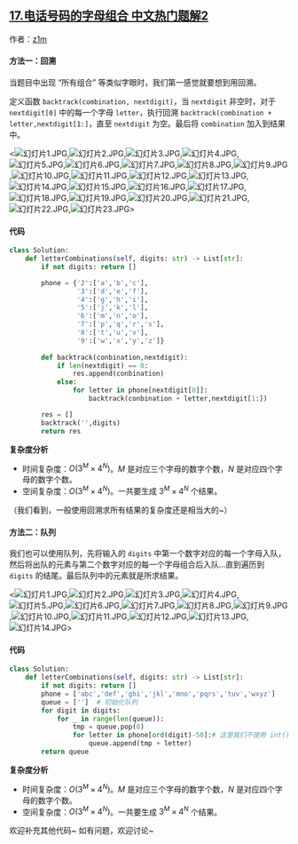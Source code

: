 ## [17.电话号码的字母组合 中文热门题解2](https://leetcode.cn/problems/letter-combinations-of-a-phone-number/solutions/100000/hui-su-dui-lie-tu-jie-by-ml-zimingmeng)

作者：[z1m](https://leetcode.cn/u/z1m)

#### 方法一：回溯
当题目中出现 “所有组合” 等类似字眼时，我们第一感觉就要想到用回溯。

定义函数 `backtrack(combination, nextdigit)`，当 `nextdigit` 非空时，对于 `nextdigit[0]` 中的每一个字母 `letter`，执行回溯 `backtrack(combination + letter,nextdigit[1:]`，直至 `nextdigit` 为空。最后将 `combination` 加入到结果中。


<![幻灯片1.JPG](https://pic.leetcode-cn.com/bc9a609acaeb67274452c2d2c6857df57af22950b1a4bd1fa0ccbd4a7fc38d5c-%E5%B9%BB%E7%81%AF%E7%89%871.JPG),![幻灯片2.JPG](https://pic.leetcode-cn.com/821ec1d39da2b033419ce8cf74db5da55b900c2965454d0f8bfea500f653abb1-%E5%B9%BB%E7%81%AF%E7%89%872.JPG),![幻灯片3.JPG](https://pic.leetcode-cn.com/6e957fe39ab94a2b2b46af5db19cf6267937e74437a18f06d1dbc68f60377d61-%E5%B9%BB%E7%81%AF%E7%89%873.JPG),![幻灯片4.JPG](https://pic.leetcode-cn.com/0e0e518db140e94788de892afd14aaa2c3eec4f84e1d2463fc1e4a2856ee017a-%E5%B9%BB%E7%81%AF%E7%89%874.JPG),![幻灯片5.JPG](https://pic.leetcode-cn.com/db8ee668f62db41e1bcfe889b610808da6bd5e105a87d14124188e2e174ce7e5-%E5%B9%BB%E7%81%AF%E7%89%875.JPG),![幻灯片6.JPG](https://pic.leetcode-cn.com/797350906812c4ffd27a7bc81fed8613b2faba8a8da1e6f4df17cf32ee114970-%E5%B9%BB%E7%81%AF%E7%89%876.JPG),![幻灯片7.JPG](https://pic.leetcode-cn.com/bb91fa08d40225b7ecedde7548ef0c02378d5cd6d6e779df02ad79051036e773-%E5%B9%BB%E7%81%AF%E7%89%877.JPG),![幻灯片8.JPG](https://pic.leetcode-cn.com/a399b4bd386b913607cdd64e4d22529776f42be77242817368ae79021b979857-%E5%B9%BB%E7%81%AF%E7%89%878.JPG),![幻灯片9.JPG](https://pic.leetcode-cn.com/0469a4099a9297c71f0aa83739d24dcc09c4000d9e842c46a37348c3597c1e26-%E5%B9%BB%E7%81%AF%E7%89%879.JPG),![幻灯片10.JPG](https://pic.leetcode-cn.com/034b58977fae6bc7b00df9a35343c954d041b8b10102b8157c446c34298d3c5c-%E5%B9%BB%E7%81%AF%E7%89%8710.JPG),![幻灯片11.JPG](https://pic.leetcode-cn.com/08732bf8f4700308fee39af6d9b6a6171561def4555bd66135251e855d1061aa-%E5%B9%BB%E7%81%AF%E7%89%8711.JPG),![幻灯片12.JPG](https://pic.leetcode-cn.com/7a12df0ed37e57b20178708b2287727ca46d5699a179297541e8909357810d75-%E5%B9%BB%E7%81%AF%E7%89%8712.JPG),![幻灯片13.JPG](https://pic.leetcode-cn.com/bba7294a6333f43f4b30eab2d663e84e453287a067ebf1c11f3cbf9601acdc4d-%E5%B9%BB%E7%81%AF%E7%89%8713.JPG),![幻灯片14.JPG](https://pic.leetcode-cn.com/b388a5d8405b4bc405e23a075c7f1ab13ac00c4093de9e75e6647f9353dc70a7-%E5%B9%BB%E7%81%AF%E7%89%8714.JPG),![幻灯片15.JPG](https://pic.leetcode-cn.com/ed8425697fb89c5da543706644f92633a3faba277ef83f9d4695228d52751455-%E5%B9%BB%E7%81%AF%E7%89%8715.JPG),![幻灯片16.JPG](https://pic.leetcode-cn.com/23a973ac3b25d8c3d523c17ed4347b0798f34c59a76f7b201dbd896a921f364b-%E5%B9%BB%E7%81%AF%E7%89%8716.JPG),![幻灯片17.JPG](https://pic.leetcode-cn.com/d3c044d7a6807a8c94b4963b61d014e6d13fdf83d07129fd222a0e79a837957d-%E5%B9%BB%E7%81%AF%E7%89%8717.JPG),![幻灯片18.JPG](https://pic.leetcode-cn.com/68aa3f46a09cc52d71fe8db89e8944dabeea767482611feedf694b036c82fb60-%E5%B9%BB%E7%81%AF%E7%89%8718.JPG),![幻灯片19.JPG](https://pic.leetcode-cn.com/e9a7c7e040883f7813805547e383b0b50ed06dcee246cbffa6e2473a3727e16f-%E5%B9%BB%E7%81%AF%E7%89%8719.JPG),![幻灯片20.JPG](https://pic.leetcode-cn.com/729936fe789a8e12f3ae63bd27eb03f6931261da40ee5172b7718ef38e11a83d-%E5%B9%BB%E7%81%AF%E7%89%8720.JPG),![幻灯片21.JPG](https://pic.leetcode-cn.com/51afa272048d43c310302a11dcf71198e9b4157f38e16bd65827d28328f4a80b-%E5%B9%BB%E7%81%AF%E7%89%8721.JPG),![幻灯片22.JPG](https://pic.leetcode-cn.com/fe24305c3d279e469aeaf17ca25b7c82753a0413f032f437a76d14855e26403a-%E5%B9%BB%E7%81%AF%E7%89%8722.JPG),![幻灯片23.JPG](https://pic.leetcode-cn.com/13e0cdf4dc24258e187643320439747e16d17dc9903e75112952c7ef36a2d88a-%E5%B9%BB%E7%81%AF%E7%89%8723.JPG)>


#### 代码

```Python []
class Solution:
    def letterCombinations(self, digits: str) -> List[str]:
        if not digits: return []

        phone = {'2':['a','b','c'],
                 '3':['d','e','f'],
                 '4':['g','h','i'],
                 '5':['j','k','l'],
                 '6':['m','n','o'],
                 '7':['p','q','r','s'],
                 '8':['t','u','v'],
                 '9':['w','x','y','z']}
                
        def backtrack(conbination,nextdigit):
            if len(nextdigit) == 0:
                res.append(conbination)
            else:
                for letter in phone[nextdigit[0]]:
                    backtrack(conbination + letter,nextdigit[1:])

        res = []
        backtrack('',digits)
        return res
```

**复杂度分析**
- 时间复杂度：$O(3^M×4^N)$。$M$ 是对应三个字母的数字个数，$N$ 是对应四个字母的数字个数。
- 空间复杂度：$O(3^M×4^N)$。一共要生成 $3^M×4^N$ 个结果。

（我们看到，一般使用回溯求所有结果的复杂度还是相当大的~）

#### 方法二：队列

我们也可以使用队列，先将输入的 `digits` 中第一个数字对应的每一个字母入队，然后将出队的元素与第二个数字对应的每一个字母组合后入队...直到遍历到 `digits` 的结尾。最后队列中的元素就是所求结果。

<![幻灯片1.JPG](https://pic.leetcode-cn.com/80975672a13288ffd5cea15a5651bd091a92099bb6a9f67febeaae68cbd4e71c-%E5%B9%BB%E7%81%AF%E7%89%871.JPG),![幻灯片2.JPG](https://pic.leetcode-cn.com/1eb23bf5fda96a1e761c8533edfd6d0b2e76612294cbe13e2f0a04871ab6d900-%E5%B9%BB%E7%81%AF%E7%89%872.JPG),![幻灯片3.JPG](https://pic.leetcode-cn.com/e722205f05fa82af312450e753565d86255a23c9e6f8786cff642136d8b7ca57-%E5%B9%BB%E7%81%AF%E7%89%873.JPG),![幻灯片4.JPG](https://pic.leetcode-cn.com/c0170e717e300ead6ce8c6e10c6439a4353efd343f6ec809765f6143bb3723cd-%E5%B9%BB%E7%81%AF%E7%89%874.JPG),![幻灯片5.JPG](https://pic.leetcode-cn.com/a875d2f70917726af6077ae7c8e3e230d298f281ea16015f9e4251ebc44be25b-%E5%B9%BB%E7%81%AF%E7%89%875.JPG),![幻灯片6.JPG](https://pic.leetcode-cn.com/1123432c4be9ee7c750f4e5c889fc4154601e9cafd50af41ab5248a056f3ee08-%E5%B9%BB%E7%81%AF%E7%89%876.JPG),![幻灯片7.JPG](https://pic.leetcode-cn.com/bf7486a4e4931c8e25f38d8d2315854b638e1c55bde8140f6816c542c70fcaab-%E5%B9%BB%E7%81%AF%E7%89%877.JPG),![幻灯片8.JPG](https://pic.leetcode-cn.com/37972cdcbed1f93ce9c7e0f286220c4215fc6cc2fc7543e841b8908abb75ca05-%E5%B9%BB%E7%81%AF%E7%89%878.JPG),![幻灯片9.JPG](https://pic.leetcode-cn.com/b0401a208e725036175d2e5cb6e9a916cd5049817f204e227f736463c724d52f-%E5%B9%BB%E7%81%AF%E7%89%879.JPG),![幻灯片10.JPG](https://pic.leetcode-cn.com/eae8a1a093a2cee58405e4bf67c09241cb56a4f9f0f7fcce9a1c9702a2484912-%E5%B9%BB%E7%81%AF%E7%89%8710.JPG),![幻灯片11.JPG](https://pic.leetcode-cn.com/9ef49b9884ec42449789d92008ff66158a6245d10351ab9e1f23a9492a6d88fa-%E5%B9%BB%E7%81%AF%E7%89%8711.JPG),![幻灯片12.JPG](https://pic.leetcode-cn.com/c0ab12bab714e6a08340295dadceb18e2110ca1382a0022e8091d424d7c02443-%E5%B9%BB%E7%81%AF%E7%89%8712.JPG),![幻灯片13.JPG](https://pic.leetcode-cn.com/1792744589cf58bc6e58dd7307d1fc3085de51aafd849870e3a0af78bacedb5b-%E5%B9%BB%E7%81%AF%E7%89%8713.JPG),![幻灯片14.JPG](https://pic.leetcode-cn.com/2da9c53c489be2e119a8f2c960a3e3ae10e786fcb2f95df21ce4b84214413a77-%E5%B9%BB%E7%81%AF%E7%89%8714.JPG)>


#### 代码
```Python []
class Solution:
    def letterCombinations(self, digits: str) -> List[str]:
        if not digits: return []
        phone = ['abc','def','ghi','jkl','mno','pqrs','tuv','wxyz']
        queue = ['']  # 初始化队列
        for digit in digits:
            for _ in range(len(queue)):
                tmp = queue.pop(0)
                for letter in phone[ord(digit)-50]:# 这里我们不使用 int() 转换字符串，使用ASCII码
                    queue.append(tmp + letter)
        return queue

```

**复杂度分析**
- 时间复杂度：$O(3^M×4^N)$。$M$ 是对应三个字母的数字个数，$N$ 是对应四个字母的数字个数。
- 空间复杂度：$O(3^M×4^N)$。一共要生成 $3^M×4^N$ 个结果。

欢迎补充其他代码~
如有问题，欢迎讨论~